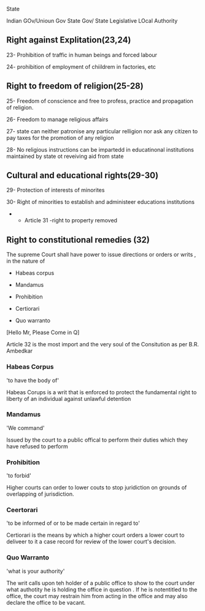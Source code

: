 State

Indian GOv/Unioun Gov
State Gov/ State Legislative
LOcal Authority


## Right against Explitation(23,24)

23- Prohibition of traffic in human beings and forced labour

24- prohibition of employment of chiildrem in factories, etc

## Right to freedom of religion(25-28)

25- Freedom of conscience and free to profess, practice and propagation of religion.

26- Freedom to manage religious affairs

27- state can neither patronise any particular  relligion nor ask any citizen to pay taxes for the promotion of any religion

28- No religious instructions can be impartedd in educatinonal institutions maintained by state ot reveiving aid from state

## Cultural and educational rights(29-30)

29- Protection of interests of minorites

30- Right of minorities to establish and administeer educations institutions

- - Article 31 -right to property removed
## Right to constitutional remedies (32)

The supreme Court shall have power to issue directions or orders or writs , in the nature of 
- Habeas corpus

- Mandamus

- Prohibition

- Certiorari

- Quo warranto

[Hello Mr, Please Come in Q]

Article 32 is the most import and the very soul of the Consitution as per B.R. Ambedkar

### Habeas Corpus
'to have the body of'

Habeas Corups is a writ that is enforced to protect the fundamental right to liberty of an individual against unlawful detention

### Mandamus
'We command'

Issued by the court to a public offical to perform their duties which they have refused to perform

### Prohibition
'to forbid'

Higher courts can order to lower couts to stop juridiction on grounds of overlapping of jurisdiction. 

### Ceertorari
'to be informed of or to be made certain in regard to'

Certiorari is the means by which a higher court orders a lower court to deliveer to it a case record for review of the lower court's decision.

### Quo Warranto
'what is your authority'

The writ calls upon teh holder of a public office to show to the court under what authotity he is holding the office in question . If he is notentitled to the office, the court may restrain him from acting in the office and may also declare the office to be vacant.






